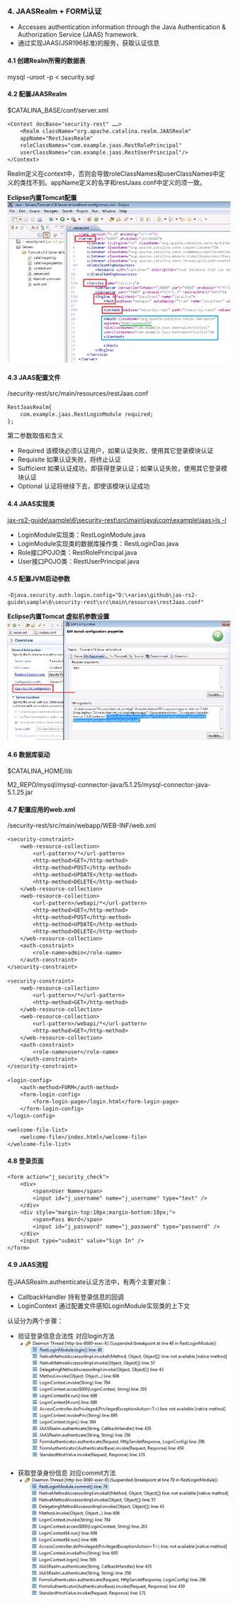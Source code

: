 ### 4. JAASRealm + FORM认证 ###
 - Accesses authentication information through the Java Authentication & Authorization Service (JAAS) framework.
 - 通过实现JAAS(JSR196标准)的服务，获取认证信息

#### 4.1 创建Realm所需的数据表 ####
mysql -uroot -p < security.sql

#### 4.2 配置JAASRealm ####
$CATALINA_BASE/conf/server.xml

	<Context docBase="security-rest" ……>
		<Realm className="org.apache.catalina.realm.JAASRealm"
		appName="RestJaasRealm"			 
		roleClassNames="com.example.jaas.RestRolePrincipal" 
		userClassNames="com.example.jaas.RestUserPrincipal"/>
	</Context>

Realm定义在context中，否则会导致roleClassNames和userClassNames中定义的类找不到。appName定义的名字和restJaas.conf中定义的须一致。

**Eclipse内置Tomcat配置**
![eclipse.server.xml](image/eclipse.server.xml4.png)

#### 4.3 JAAS配置文件 ####
/security-rest/src/main/resources/restJaas.conf

	RestJaasRealm{
		com.example.jaas.RestLoginModule required;
	};

第二参数取值和含义

- Required 该模块必须认证用户，如果认证失败，使用其它登录模块认证
- Requisite 如果认证失败，将终止认证
- Sufficient 如果认证成功，即获得登录认证；如果认证失败，使用其它登录模块认证
- Optional 认证将继续下去，即使该模块认证成功

#### 4.4 JAAS实现类 ####
[jax-rs2-guide\sample\6\security-rest\src\main\java\com\example\jaas>ls -l](https://github.com/feuyeux/jax-rs2-guide/)

- LoginModule实现类：RestLoginModule.java
- LoginModule实现类的数据库操作类：RestLoginDao.java
- Role接口POJO类：RestRolePrincipal.java
- User接口POJO类：RestUserPrincipal.java

#### 4.5 配置JVM启动参数 ####
	-Djava.security.auth.login.config="D:\+aries\github\jax-rs2-guide\sample\6\security-rest\src\main\resources\restJaas.conf"

**Eclipse内置Tomcat 虚拟机参数设置**
![eclipse.server.launch.xml](image/eclipse.server.xml4.1.png)

#### 4.6 数据库驱动 ####
$CATALINA_HOME/lib

M2_REPO/mysql/mysql-connector-java/5.1.25/mysql-connector-java-5.1.25.jar 

#### 4.7 配置应用的web.xml ####
/security-rest/src/main/webapp/WEB-INF/web.xml

	<security-constraint>
		<web-resource-collection>
			<url-pattern>/*</url-pattern>
			<http-method>GET</http-method>
			<http-method>POST</http-method>
			<http-method>UPDATE</http-method>
			<http-method>DELETE</http-method>
		</web-resource-collection>
		<web-resource-collection>
			<url-pattern>/webapi/*</url-pattern>
			<http-method>GET</http-method>
			<http-method>POST</http-method>
			<http-method>UPDATE</http-method>
			<http-method>DELETE</http-method>
		</web-resource-collection>
		<auth-constraint>
			<role-name>admin</role-name>
		</auth-constraint>
	</security-constraint>

	<security-constraint>
		<web-resource-collection>
			<url-pattern>/*</url-pattern>
			<http-method>GET</http-method>
		</web-resource-collection>
		<web-resource-collection>
			<url-pattern>/webapi/*</url-pattern>
			<http-method>GET</http-method>
		</web-resource-collection>
		<auth-constraint>
			<role-name>user</role-name>
		</auth-constraint>
	</security-constraint>

	<login-config>
		<auth-method>FORM</auth-method>
		<form-login-config>
			<form-login-page>/login.html</form-login-page>
		</form-login-config>
	</login-config>

	<welcome-file-list>
		<welcome-file>/index.html</welcome-file>
	</welcome-file-list>

#### 4.8 登录页面 ####
	<form action="j_security_check">
		<div>
			<span>User Name</span>
			<input id="j_username" name="j_username" type="text" />
		</div>
		<div style="margin-top:10px;margin-bottom:10px;">
			<span>Pass Word</span>
			<input id="j_password" name="j_password" type="password" />
		</div>
		<input type="submit" value="Sign In" />
	</form>

#### 4.9 JAAS流程 ####
在JAASRealm.authenticate认证方法中，有两个主要对象：

- CallbackHandler 持有登录信息的回调
- LoginContext 通过配置文件感知LoginModule实现类的上下文

认证分为两个步骤：

- 验证登录信息合法性 对应login方法
![eclipse.server.launch.xml](image/statck.JAASRealm.login.png)

- 获取登录身份信息 对应commit方法
![eclipse.server.launch.xml](image/statck.JAASRealm.commit.png)
